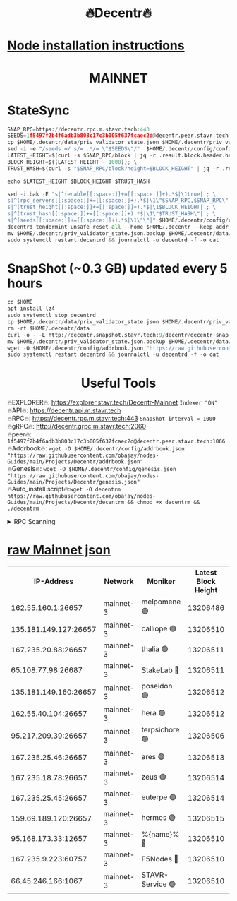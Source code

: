 <h1 align="center"> 🔥Decentr🔥</h1>

[Node installation instructions](https://github.com/obajay/nodes-Guides/tree/main/Projects/Decentr)
=
<h1 align="center"> MAINNET</h1>

# StateSync
```python
SNAP_RPC=https://decentr.rpc.m.stavr.tech:443
SEEDS=1f5497f2b4f6adb3b803c17c3b005f637fcaec2d@decentr.peer.stavr.tech:1066
cp $HOME/.decentr/data/priv_validator_state.json $HOME/.decentr/priv_validator_state.json.backup
sed -i -e "/seeds =/ s/= .*/= \"$SEEDS\"/"  $HOME/.decentr/config/config.toml
LATEST_HEIGHT=$(curl -s $SNAP_RPC/block | jq -r .result.block.header.height); \
BLOCK_HEIGHT=$((LATEST_HEIGHT - 1000)); \
TRUST_HASH=$(curl -s "$SNAP_RPC/block?height=$BLOCK_HEIGHT" | jq -r .result.block_id.hash)

echo $LATEST_HEIGHT $BLOCK_HEIGHT $TRUST_HASH

sed -i.bak -E "s|^(enable[[:space:]]+=[[:space:]]+).*$|\1true| ; \
s|^(rpc_servers[[:space:]]+=[[:space:]]+).*$|\1\"$SNAP_RPC,$SNAP_RPC\"| ; \
s|^(trust_height[[:space:]]+=[[:space:]]+).*$|\1$BLOCK_HEIGHT| ; \
s|^(trust_hash[[:space:]]+=[[:space:]]+).*$|\1\"$TRUST_HASH\"| ; \
s|^(seeds[[:space:]]+=[[:space:]]+).*$|\1\"\"|" $HOME/.decentr/config/config.toml
decentrd tendermint unsafe-reset-all --home $HOME/.decentr --keep-addr-book
mv $HOME/.decentr/priv_validator_state.json.backup $HOME/.decentr/data/priv_validator_state.json
sudo systemctl restart decentrd && journalctl -u decentrd -f -o cat
```
# SnapShot (~0.3 GB) updated every 5 hours
```python
cd $HOME
apt install lz4
sudo systemctl stop decentrd
cp $HOME/.decentr/data/priv_validator_state.json $HOME/.decentr/priv_validator_state.json.backup
rm -rf $HOME/.decentr/data
curl -o - -L http://decentr.snapshot.stavr.tech:9/decentr/decentr-snap.tar.lz4 | lz4 -c -d - | tar -x -C $HOME/.decentr --strip-components 2
mv $HOME/.decentr/priv_validator_state.json.backup $HOME/.decentr/data/priv_validator_state.json
wget -O $HOME/.decentr/config/addrbook.json "https://raw.githubusercontent.com/obajay/nodes-Guides/main/Projects/Decentr/addrbook.json"
sudo systemctl restart decentrd && journalctl -u decentrd -f -o cat
```

 <h1 align="center"> Useful Tools</h1>

🔥EXPLORER🔥:     https://explorer.stavr.tech/Decentr-Mainnet        `Indexer "ON"` \
🔥API🔥:          https://decentr.api.m.stavr.tech \
🔥RPC🔥:          https://decentr.rpc.m.stavr.tech:443              `Snapshot-interval = 1000` \
🔥gRPC🔥:         http://decentr.grpc.m.stavr.tech:2060 \
🔥peer🔥:         `1f5497f2b4f6adb3b803c17c3b005f637fcaec2d@decentr.peer.stavr.tech:1066` \
🔥Addrbook🔥:  `wget -O $HOME/.decentr/config/addrbook.json "https://raw.githubusercontent.com/obajay/nodes-Guides/main/Projects/Decentr/addrbook.json"` \
🔥Genesis🔥:  `wget -O $HOME/.decentr/config/genesis.json "https://raw.githubusercontent.com/obajay/nodes-Guides/main/Projects/Decentr/genesis.json"` \
🔥Auto_install script🔥:`wget -O decentrm https://raw.githubusercontent.com/obajay/nodes-Guides/main/Projects/Decentr/decentrm && chmod +x decentrm && ./decentrm`

<details>
<summary>RPC Scanning</summary>

<h2 align="center"> We scan nodes in real time every 4 hours. And we provide the final result of RPC endpoints.
We cannot influence the operation of these nodes in any way. </h2>


```python
If Voting Power is higher than 0 --> then the Node is a validator of the network and may be subject to attack and be a potential threat to the chain.
```
```python
We marked such validators with a red symbol
```

</details>

[raw Mainnet json](https://rpc-check.decentrm.stavr.tech/decentrm/rpc-decentrm-result.json)
=



<table><tr><th>IP-Address</th><th>Network</th><th>Moniker</th><th>Latest Block Height</th><th>Earliest Block Height</th><th>Catching Up</th><th>Tx Index</th><th>Voting Power</th><th>Scan Time</th></tr><tr><td>162.55.160.1:26657</td><td>mainnet-3</td><td>melpomene 🟢</td><td>13206486</td><td>1688950</td><td>False</td><td>on</td><td>0</td><td>2024-03-07T01:09:43.555607370UTC</td></tr><tr><td>135.181.149.127:26657</td><td>mainnet-3</td><td>calliope 🟢</td><td>13206510</td><td>1688950</td><td>False</td><td>on</td><td>0</td><td>2024-03-07T01:09:45.899226407UTC</td></tr><tr><td>167.235.20.88:26657</td><td>mainnet-3</td><td>thalia 🟢</td><td>13206511</td><td>1688950</td><td>False</td><td>on</td><td>0</td><td>2024-03-07T01:09:51.510880761UTC</td></tr><tr><td>65.108.77.98:26687</td><td>mainnet-3</td><td>StakeLab 🔴</td><td>13206511</td><td>1688950</td><td>False</td><td>on</td><td>5521889</td><td>2024-03-07T01:09:51.823064578UTC</td></tr><tr><td>135.181.149.160:26657</td><td>mainnet-3</td><td>poseidon 🟢</td><td>13206512</td><td>1688950</td><td>False</td><td>on</td><td>0</td><td>2024-03-07T01:09:56.211129002UTC</td></tr><tr><td>162.55.40.104:26657</td><td>mainnet-3</td><td>hera 🟢</td><td>13206512</td><td>1688950</td><td>False</td><td>on</td><td>0</td><td>2024-03-07T01:09:58.486413105UTC</td></tr><tr><td>95.217.209.39:26657</td><td>mainnet-3</td><td>terpsichore 🟢</td><td>13206506</td><td>1688950</td><td>False</td><td>on</td><td>0</td><td>2024-03-07T01:10:02.908764553UTC</td></tr><tr><td>167.235.25.46:26657</td><td>mainnet-3</td><td>ares 🟢</td><td>13206513</td><td>1688950</td><td>False</td><td>on</td><td>0</td><td>2024-03-07T01:10:07.194196829UTC</td></tr><tr><td>167.235.18.78:26657</td><td>mainnet-3</td><td>zeus 🟢</td><td>13206514</td><td>1688950</td><td>False</td><td>on</td><td>0</td><td>2024-03-07T01:10:09.491826507UTC</td></tr><tr><td>167.235.25.45:26657</td><td>mainnet-3</td><td>euterpe 🟢</td><td>13206514</td><td>1688950</td><td>False</td><td>on</td><td>0</td><td>2024-03-07T01:10:11.759085320UTC</td></tr><tr><td>159.69.189.120:26657</td><td>mainnet-3</td><td>hermes 🟢</td><td>13206515</td><td>1688950</td><td>False</td><td>on</td><td>0</td><td>2024-03-07T01:10:14.020558839UTC</td></tr><tr><td>95.168.173.33:12657</td><td>mainnet-3</td><td>%{name}% 🔴</td><td>13206510</td><td>8964001</td><td>False</td><td>on</td><td>4278209</td><td>2024-03-07T01:09:46.969348143UTC</td></tr><tr><td>167.235.9.223:60757</td><td>mainnet-3</td><td>F5Nodes 🔴</td><td>13206510</td><td>12380001</td><td>False</td><td>off</td><td>562</td><td>2024-03-07T01:09:47.214340533UTC</td></tr><tr><td>66.45.246.166:1067</td><td>mainnet-3</td><td>STAVR-Service 🟢</td><td>13206510</td><td>13204001</td><td>False</td><td>on</td><td>0</td><td>2024-03-07T01:09:46.468943927UTC</td></tr></table>
